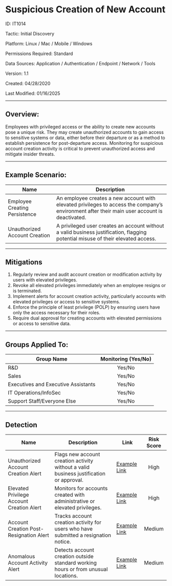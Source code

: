 # **Suspicious Creation of New Account**

ID: IT1014

Tactic: Initial Discovery

Platform: Linux / Mac / Mobile / Windows

Permissions Required: Standard

Data Sources: Application / Authentication / Endpoint / Network / Tools

Version: 1.1

Created: 04/28/2020

Last Modified: 01/16/2025

---

## **Overview:**

Employees with privileged access or the ability to create new accounts pose a unique risk. They may create unauthorized accounts to gain access to sensitive systems or data, either before their departure or as a method to establish persistence for post-departure access. Monitoring for suspicious account creation activity is critical to prevent unauthorized access and mitigate insider threats.

---

## **Example Scenario:**

| **Name**                      | **Description**                                                                                      |
|-------------------------------|------------------------------------------------------------------------------------------------------|
| Employee Creating Persistence | An employee creates a new account with elevated privileges to access the company’s environment after their main user account is deactivated. |
| Unauthorized Account Creation  | A privileged user creates an account without a valid business justification, flagging potential misuse of their elevated access. |

---

## **Mitigations**

1. Regularly review and audit account creation or modification activity by users with elevated privileges.  
2. Revoke all elevated privileges immediately when an employee resigns or is terminated.  
3. Implement alerts for account creation activity, particularly accounts with elevated privileges or access to sensitive systems.  
4. Enforce the principle of least privilege (POLP) by ensuring users have only the access necessary for their roles.  
5. Require dual approval for creating accounts with elevated permissions or access to sensitive data.  

---

## **Groups Applied To:**

| **Group Name**                | **Monitoring (Yes/No)** |
|--------------------------------|:----------------------:|
| R&D                            | Yes/No               |
| Sales                          | Yes/No               |
| Executives and Executive Assistants | Yes/No         |
| IT Operations/InfoSec          | Yes/No               |
| Support Staff/Everyone Else    | Yes/No               |

---

## **Detection**

| **Name**                        | **Description**                                                                                 | **Link**          | **Risk Score** |
|---------------------------------|-------------------------------------------------------------------------------------------------|-------------------|:--------------:|
| Unauthorized Account Creation Alert | Flags new account creation activity without a valid business justification or approval.          | [Example Link](#) | High           |
| Elevated Privilege Account Creation Alert | Monitors for accounts created with administrative or elevated privileges.                     | [Example Link](#) | High           |
| Account Creation Post-Resignation Alert | Tracks account creation activity for users who have submitted a resignation notice.            | [Example Link](#) | Medium         |
| Anomalous Account Activity Alert  | Detects account creation outside standard working hours or from unusual locations.               | [Example Link](#) | Medium         |
